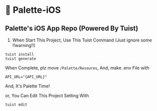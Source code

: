 # 🎨 Palette-iOS
Palette's iOS App Repo (Powered By Tuist)
---
1. When Start This Project, Use This Tuist Command (Just ignore some !!warning!!)

```
tuist install
tuist generate
```
When Complete, plz move ```/Palette/Resoures```,
And, make .env File with

```
API_URL="{API_URL}"
```

And, It's Palette Time!

or, You Can Edit This Project Setting With

```
tuist edit
```
